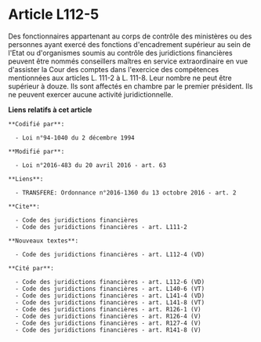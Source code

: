 # Article L112-5

Des fonctionnaires appartenant au corps de contrôle des ministères ou des personnes ayant exercé des fonctions d'encadrement
supérieur au sein de l'Etat ou d'organismes soumis au contrôle des juridictions financières peuvent être nommés conseillers
maîtres en service extraordinaire en vue d'assister la Cour des comptes dans l'exercice des compétences mentionnées aux
articles L. 111-2 à L. 111-8. Leur nombre ne peut être supérieur à douze. Ils sont affectés en chambre par le premier
président. Ils ne peuvent exercer aucune activité juridictionnelle.

**Liens relatifs à cet article**

	**Codifié par**:

	  - Loi n°94-1040 du 2 décembre 1994

	**Modifié par**:

	  - Loi n°2016-483 du 20 avril 2016 - art. 63

	**Liens**:

	  - TRANSFERE: Ordonnance n°2016-1360 du 13 octobre 2016 - art. 2

	**Cite**:

	  - Code des juridictions financières
	  - Code des juridictions financières - art. L111-2

	**Nouveaux textes**:

	  - Code des juridictions financières - art. L112-4 (VD)

	**Cité par**:

	  - Code des juridictions financières - art. L112-6 (VD)
	  - Code des juridictions financières - art. L140-6 (VT)
	  - Code des juridictions financières - art. L141-4 (VD)
	  - Code des juridictions financières - art. L141-8 (VT)
	  - Code des juridictions financières - art. R126-1 (V)
	  - Code des juridictions financières - art. R126-4 (V)
	  - Code des juridictions financières - art. R127-4 (V)
	  - Code des juridictions financières - art. R141-8 (V)
